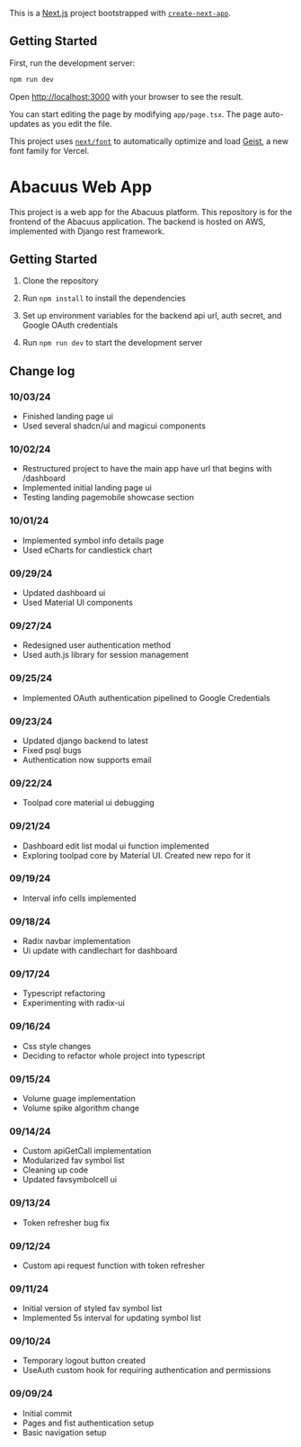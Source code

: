 This is a [Next.js](https://nextjs.org) project bootstrapped with [`create-next-app`](https://nextjs.org/docs/app/api-reference/cli/create-next-app).

## Getting Started

First, run the development server:

```bash
npm run dev
```

Open [http://localhost:3000](http://localhost:3000) with your browser to see the result.

You can start editing the page by modifying `app/page.tsx`. The page auto-updates as you edit the file.

This project uses [`next/font`](https://nextjs.org/docs/app/building-your-application/optimizing/fonts) to automatically optimize and load [Geist](https://vercel.com/font), a new font family for Vercel.

# Abacuus Web App

This project is a web app for the Abacuus platform. This repository is for the frontend of the Abacuus application.
The backend is hosted on AWS, implemented with Django rest framework.

## Getting Started

1. Clone the repository

2. Run `npm install` to install the dependencies

3. Set up environment variables for the backend api url, auth secret, and Google OAuth credentials

4. Run `npm run dev` to start the development server

## Change log

### 10/03/24

- Finished landing page ui
- Used several shadcn/ui and magicui components

### 10/02/24

- Restructured project to have the main app have url that begins with /dashboard
- Implemented initial landing page ui
- Testing landing pagemobile showcase section

### 10/01/24

- Implemented symbol info details page
- Used eCharts for candlestick chart

### 09/29/24

- Updated dashboard ui
- Used Material UI components

### 09/27/24

- Redesigned user authentication method
- Used auth.js library for session management

### 09/25/24

- Implemented OAuth authentication pipelined to Google Credentials

### 09/23/24

- Updated django backend to latest
- Fixed psql bugs
- Authentication now supports email

### 09/22/24

- Toolpad core material ui debugging

### 09/21/24

- Dashboard edit list modal ui function implemented
- Exploring toolpad core by Material UI. Created new repo for it

### 09/19/24

- Interval info cells implemented

### 09/18/24

- Radix navbar implementation
- Ui update with candlechart for dashboard

### 09/17/24

- Typescript refactoring
- Experimenting with radix-ui

### 09/16/24

- Css style changes
- Deciding to refactor whole project into typescript

### 09/15/24

- Volume guage implementation
- Volume spike algorithm change

### 09/14/24

- Custom apiGetCall implementation
- Modularized fav symbol list
- Cleaning up code
- Updated favsymbolcell ui

### 09/13/24

- Token refresher bug fix

### 09/12/24

- Custom api request function with token refresher

### 09/11/24

- Initial version of styled fav symbol list
- Implemented 5s interval for updating symbol list

### 09/10/24

- Temporary logout button created
- UseAuth custom hook for requiring authentication and permissions

### 09/09/24

- Initial commit
- Pages and fist authentication setup
- Basic navigation setup
